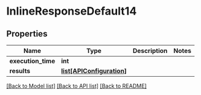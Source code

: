 # InlineResponseDefault14

## Properties
Name | Type | Description | Notes
------------ | ------------- | ------------- | -------------
**execution_time** | **int** |  | 
**results** | [**list[APIConfiguration]**](APIConfiguration.md) |  | 

[[Back to Model list]](../README.md#documentation-for-models) [[Back to API list]](../README.md#documentation-for-api-endpoints) [[Back to README]](../README.md)

